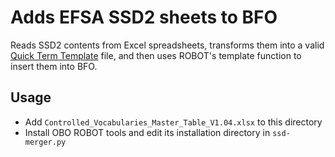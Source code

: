 # Adds EFSA SSD2 sheets to BFO

Reads SSD2 contents from Excel spreadsheets, transforms them into a valid [Quick Term Template](http://robot.obolibrary.org/template) file, and then uses ROBOT's template function to insert them into BFO.


## Usage
- Add `Controlled_Vocabularies_Master_Table_V1.04.xlsx` to this directory
- Install OBO ROBOT tools and edit its installation directory in `ssd-merger.py`